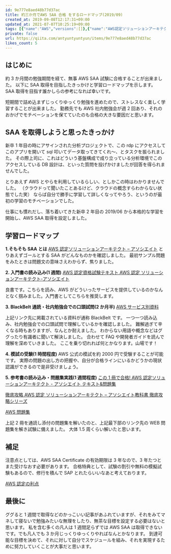 ```yaml
---
id: 9e777e8aed48b77d37ac
title: 約三か月でAWS SAA 合格 をするロードマップ(2019/09)
created_at: 2019-09-08T12:17:31+09:00
updated_at: 2021-07-07T10:25:19+09:00
tags: [{"name":"AWS","versions":[]},{"name":"AWS認定ソリューションアーキテクト","versions":[]}]
private: false
url: https://qiita.com/antyuntyuntyun/items/9e777e8aed48b77d37ac
likes_count: 5
---
```



## はじめに

約 3 か月間の勉強期間を経て、無事 AWS SAA 試験に合格することが出来ました。
以下に SAA 取得を目指したきっかけと学習ロードマップを示します。
SAA 取得を目指す誰かしらの参考になれば幸いです。

短期間で詰め込まずじっくりゆっくり勉強を進めたので、ストレスなく楽しく学習することが出来ました。
勤務先でも AWS 社内勉強会が週 2 回あり、それのおかげでモチベーションを保てていたのも合格の大きな要因だと思います。

## SAA を取得しようと思ったきっかけ

新卒 1 年目の時にアサインされた分析プロジェクトで、この rdp にアクセスしてこのアプリを開いて sql 叩いてデータ取ってきてくれ～、とタスクを振られました。
その際上司に、これはどういう基盤構成で成り立っている分析環境でこのアクセスしている DB 設計は、といった質問を投げかけましたが回答を得られませんでした。

とりあえず AWS とやらを利用しているらしい、としかこの時はわかりませんでした。
（クラウドって聞いたことあるけど、クラウドの概念すらわからない状態でした笑）
ならば自分で勝手に学習して詳しくなってやろう、というのが最初の学習のモチベーションでした。

仕事にも慣れだし、落ち着いてきた新卒 2 年目の 2019/06 から本格的な学習を開始し、AWS SAA 取得を設定しました。

## 学習ロードマップ

**1.そもそも SAA とは**
[AWS 認定ソリューションアーキテクト – アソシエイト](https://aws.amazon.com/jp/certification/certified-solutions-architect-associate/)
とりあえずゴールとする SAA がどんなものかを確認しました。
最初サンプル問題をみたときは問題文の意味さえわからず、焦りました。

**2. 入門書の読み込み(1 週間)**
[AWS 認定資格試験テキスト AWS 認定 ソリューションアーキテクト-アソシエイト](https://amzn.to/3xp97P8)

良書です。こちらを読み、AWS がどういったサービスを提供しているのかなんとなく掴みました。入門書としてこちらを推奨します。

**3. BlackBelt 通読・社内勉強会での口頭試問(2 か月半)**
[AWS サービス別資料](https://aws.amazon.com/jp/aws-jp-introduction/aws-jp-webinar-service-cut/)

上記リンク先に掲載されている資料が通称 BlackBelt です。
一つ一つ読み込み、社内勉強会での口頭試問で理解しているかを確認しました。
難解過ぎて辛くなる時もありますが、なんとか耐えました。
わからない用語や概念などはググったり有識者に聞いて解決しました。
合わせて FAQ や開発者ガイドを読んで理解を深めていきました。
ここを乗り切れれば何とかなります。山場です！

**4. 模試の受験(1 時間程度)**
AWS 公式の模試を約 2000 円で受験することが可能です。
実際の問題の出し方の把握や、自分が合格ラインにいるかどうかの現状認識ができるので是非受けましょう。

**5. 参考書の読み込み・問題集実践(1 週間程度)**
[この 1 冊で合格! AWS 認定ソリューションアーキテクト - アソシエイト テキスト&問題集](https://amzn.to/3yplpqQ)

[徹底攻略 AWS 認定 ソリューションアーキテクト – アソシエイト教科書 徹底攻略シリーズ](https://amzn.to/2TIwJj9)

[AWS 問題集](https://aws.koiwaclub.com/aws-exam2/)

上記 2 冊を通読し添付の問題集を解いたのと、上記最下部のリンク先の WEB 問題集を解き試験に備えました。
大体 1.5 周くらい解いたと思います。

## 補足

注意点としては、AWS SAA Certificate の有効期限は 3 年なので、3 年たつとまた受けなおす必要があります。
合格特典として、試験の割引や無料の模擬試験もあるので、修行を積んで SAP とれたらいいなあと考えております。

[AWS 認定の利点](https://aws.amazon.com/jp/certification/benefits/)

## 最後に  

ググると 1 週間で取得などのかっこいい記事があふれていますが、それをみてマネして寝ないで勉強みたいな無理をしたり、無茶な目標を設定する必要はないと思います。
私を含む多くの凡人は 1 週間足らずでは AWS SAA は取得できないです。でも凡人でも 3 か月じっくりゆっくりやればなんとかなります。
到達可能な目標を決めて、それに対して自分でスケジュールを組み、それを実現するために努力していくことが大事だと思います。
